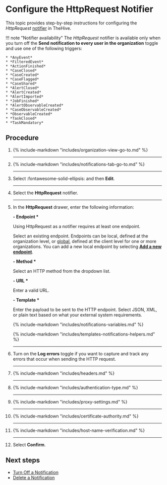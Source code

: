 # Configure the HttpRequest Notifier

<!-- md:permission `manageConfig` --> <!-- md:license Platinum -->

This topic provides step-by-step instructions for configuring the *HttpRequest* [notifier](../about-notifications.md#notifiers) in TheHive.

!!! note "Notifier availability"
    The *HttpRequest* notifier is available only when you turn off the **Send notification to every user in the organization** toggle and use one of the following triggers:

    * *AnyEvent*  
    * *FilteredEvent*  
    * *ActionFinished*  
    * *CaseClosed*  
    * *CaseCreated*  
    * *CaseFlagged*  
    * *CaseShared*  
    * *AlertClosed*  
    * *AlertCreated*  
    * *AlertImported*  
    * *JobFinished*  
    * *AlertObservableCreated*  
    * *CaseObservableCreated*  
    * *ObservableCreated*  
    * *TaskClosed*  
    * *TaskMandatory*

<h2>Procedure</h2>

1. {% include-markdown "includes/organization-view-go-to.md" %}

    ---

2. {% include-markdown "includes/notifications-tab-go-to.md" %}

    ---

3. Select :fontawesome-solid-ellipsis: and then **Edit**.

    ---

4. Select the **HttpRequest** notifier.

    ---

5. In the **HttpRequest** drawer, enter the following information:

    **- Endpoint \***

    Using HttpRequest as a notifier requires at least one endpoint.

    Select an existing endpoint. Endpoints can be local, defined at the organization level, or [global](../../../../../administration/add-a-global-endpoint.md), defined at the client level for one or more organizations. You can add a new local endpoint by selecting [**Add a new endpoint**](../../manage-endpoints/add-http-request-endpoint.md).

    **- Method \***

    Select an HTTP method from the dropdown list.

    **- URL \***

    Enter a valid URL.

    **- Template \***

    Enter the payload to be sent to the HTTP endpoint. Select JSON, XML, or plain text based on what your external system requirements.

    {% include-markdown "includes/notifications-variables.md" %}
    
    {% include-markdown "includes/templates-notifications-helpers.md" %}

    ---

6. Turn on the **Log errors** toggle if you want to capture and track any errors that occur when sending the HTTP request.

    ---

7. {% include-markdown "includes/headers.md" %}

    ---

8. {% include-markdown "includes/authentication-type.md" %}

    ---

9. {% include-markdown "includes/proxy-settings.md" %}

    ---

10. {% include-markdown "includes/certificate-authority.md" %}

    ---

11. {% include-markdown "includes/host-name-verification.md" %}

    ---

12. Select **Confirm**.

<h2>Next steps</h2>

* [Turn Off a Notification](../turn-off-a-notification.md)
* [Delete a Notification](../delete-a-notification.md)

